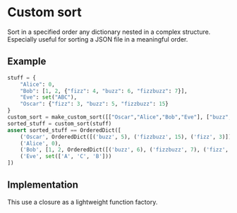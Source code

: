 # Custom sort

Sort in a specified order any dictionary nested in a complex structure.
Especially useful for sorting a JSON file in a meaningful order.


## Example

```python
stuff = {
    "Alice": 0,
    "Bob": [1, 2, {"fizz": 4, "buzz": 6, "fizzbuzz": 7}],
    "Eve": set("ABC"),
    "Oscar": {"fizz": 3, "buzz": 5, "fizzbuzz": 15}
}
custom_sort = make_custom_sort([["Oscar","Alice","Bob","Eve"], ["buzz","fizzbuzz","fizz"]])
sorted_stuff = custom_sort(stuff)
assert sorted_stuff == OrderedDict([
    ('Oscar', OrderedDict([('buzz', 5), ('fizzbuzz', 15), ('fizz', 3)])),
    ('Alice', 0),
    ('Bob', [1, 2, OrderedDict([('buzz', 6), ('fizzbuzz', 7), ('fizz', 4)])]),
    ('Eve', set(['A', 'C', 'B']))
])
```

## Implementation

This use a closure as a lightweight function factory.